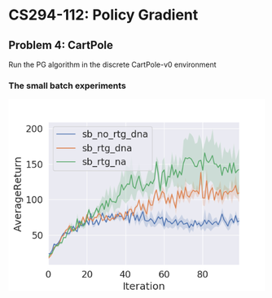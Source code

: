 # CS294-112: Policy Gradient

## Problem 4: CartPole 
Run the PG algorithm in the discrete CartPole-v0 environment

### The small batch experiments
![result_CartPole_sb](./figs/CartPole_sb_exp.png)





